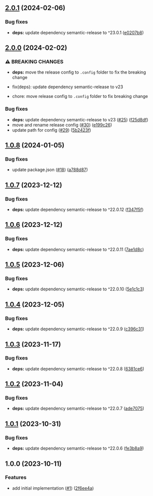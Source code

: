 ## [2.0.1](https://github.com/technology-studio/semantic-release/compare/v2.0.0...v2.0.1) (2024-02-06)


### Bug fixes

* **deps:** update dependency semantic-release to ^23.0.1 ([e0207b8](https://github.com/technology-studio/semantic-release/commit/e0207b82c005da6049b1ed8c46bd196c0d2f96d2))

## [2.0.0](https://github.com/technology-studio/semantic-release/compare/v1.0.8...v2.0.0) (2024-02-02)


### ⚠ BREAKING CHANGES

* **deps:** move the release config to `.config` folder to fix the breaking change

* fix(deps): update dependency semantic-release to v23
* chore: move release config to `.config` folder to fix breaking change

### Bug fixes

* **deps:** update dependency semantic-release to v23 ([#25](https://github.com/technology-studio/semantic-release/issues/25)) ([f25d8df](https://github.com/technology-studio/semantic-release/commit/f25d8df2ebe3df8ddf29ee794279f40141514958))
* move and rename release config ([#30](https://github.com/technology-studio/semantic-release/issues/30)) ([e199c26](https://github.com/technology-studio/semantic-release/commit/e199c26ea260cbccb6b5215c669a65d31a5e3fd6))
* update path for config ([#29](https://github.com/technology-studio/semantic-release/issues/29)) ([5b2423f](https://github.com/technology-studio/semantic-release/commit/5b2423f234754cf8e5a01c7cae72c430327e17cb))

## [1.0.8](https://github.com/technology-studio/semantic-release/compare/v1.0.7...v1.0.8) (2024-01-05)


### Bug fixes

* update package.json ([#18](https://github.com/technology-studio/semantic-release/issues/18)) ([a788d87](https://github.com/technology-studio/semantic-release/commit/a788d8794c6e7d770f0b1965f9f274b455416727))

## [1.0.7](https://github.com/technology-studio/semantic-release/compare/v1.0.6...v1.0.7) (2023-12-12)


### Bug fixes

* **deps:** update dependency semantic-release to ^22.0.12 ([f347f5f](https://github.com/technology-studio/semantic-release/commit/f347f5f0e3956541c79587fe6ebecca8a9c2d39c))

## [1.0.6](https://github.com/technology-studio/semantic-release/compare/v1.0.5...v1.0.6) (2023-12-12)


### Bug fixes

* **deps:** update dependency semantic-release to ^22.0.11 ([7ae1d8c](https://github.com/technology-studio/semantic-release/commit/7ae1d8ccc75f1cb6c2897b7a7611ba8a37f990bd))

## [1.0.5](https://github.com/technology-studio/semantic-release/compare/v1.0.4...v1.0.5) (2023-12-06)


### Bug fixes

* **deps:** update dependency semantic-release to ^22.0.10 ([5e1c1c3](https://github.com/technology-studio/semantic-release/commit/5e1c1c32126717b2499f422cd8731ae779dec9de))

## [1.0.4](https://github.com/technology-studio/semantic-release/compare/v1.0.3...v1.0.4) (2023-12-05)


### Bug fixes

* **deps:** update dependency semantic-release to ^22.0.9 ([c396c31](https://github.com/technology-studio/semantic-release/commit/c396c318ac5f6c9922b0ecdc9507080f1a63a585))

## [1.0.3](https://github.com/technology-studio/semantic-release/compare/v1.0.2...v1.0.3) (2023-11-17)


### Bug fixes

* **deps:** update dependency semantic-release to ^22.0.8 ([6381ce6](https://github.com/technology-studio/semantic-release/commit/6381ce61dbe5b46d13c169158baa1eec1e10f878))

## [1.0.2](https://github.com/technology-studio/semantic-release/compare/v1.0.1...v1.0.2) (2023-11-04)


### Bug fixes

* **deps:** update dependency semantic-release to ^22.0.7 ([ade7075](https://github.com/technology-studio/semantic-release/commit/ade7075c72930703bc960a681bf3814e5b5fc040))

## [1.0.1](https://github.com/technology-studio/semantic-release/compare/v1.0.0...v1.0.1) (2023-10-31)


### Bug fixes

* **deps:** update dependency semantic-release to ^22.0.6 ([fe3b8a9](https://github.com/technology-studio/semantic-release/commit/fe3b8a9d99c01a19d6f126a3f2cec835456e9531))

## 1.0.0 (2023-10-11)


### Features

* add initial implementation ([#1](https://github.com/technology-studio/semantic-release/issues/1)) ([2f6ee4a](https://github.com/technology-studio/semantic-release/commit/2f6ee4ac659ff2b621dbcc308947678df00bce0f))
